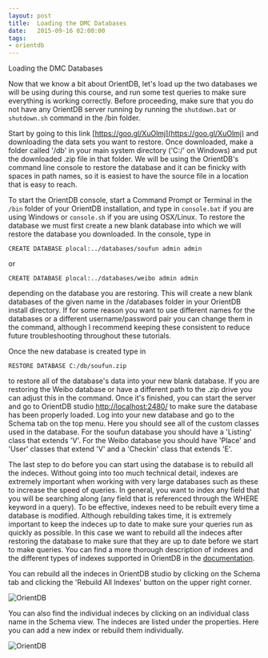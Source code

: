 ```yaml
---
layout: post
title:  Loading the DMC Databases
date:   2015-09-16 02:00:00
tags:
- orientdb
---
```


Loading the DMC Databases

Now that we know a bit about OrientDB, let's load up the two databases we will be using during this course, and run some test queries to make sure everything is working correctly. Before proceeding, make sure that you do not have any OrientDB server running by running the `shutdown.bat` or `shutdown.sh` command in the /bin folder.

Start by going to this link [https://goo.gl/XuOlmj](https://goo.gl/XuOlmj) and downloading the data sets you want to restore. Once downloaded, make a folder called '/db' in your main system directory ('C:/' on Windows) and put the downloaded .zip file in that folder. We will be using the OrientDB's command line console to restore the database and it can be finicky with spaces in path names, so it is easiest to have the source file in a location that is easy to reach.

To start the OrientDB console, start a Command Prompt or Terminal in the `/bin` folder of your OrientDB installation, and type in `console.bat` if you are using Windows or `console.sh` if you are using OSX/Linux. To restore the database we must first create a new blank database into which we will restore the database you downloaded. In the console, type in

```
CREATE DATABASE plocal:../databases/soufun admin admin
```

or

```
CREATE DATABASE plocal:../databases/weibo admin admin
```

depending on the database you are restoring. This will create a new blank databases of the given name in the /databases folder in your OrientDB install directory. If for some reason you want to use different names for the databases or a different username/password pair you can change them in the command, although I recommend keeping these consistent to reduce future troubleshooting throughout these tutorials.

Once the new database is created type in

```
RESTORE DATABASE C:/db/soufun.zip
```

to restore all of the database's data into your new blank database. If you are restoring the Weibo database or have a different path to the .zip drive you can adjust this in the command. Once it's finished, you can start the server and go to OrientDB studio [http://localhost:2480/](http://localhost:2480/) to make sure the database has been properly loaded. Log into your new database and go to the Schema tab on the top menu. Here you should see all of the custom classes used in the database. For the soufun database you should have a 'Listing' class that extends 'V'. For the Weibo database you should have 'Place' and 'User' classes that extend 'V' and a 'Checkin' class that extends 'E'.

The last step to do before you can start using the database is to rebuild all the indeces. Without going into too much technical detail, indexes are extremely important when working with very large databases such as these to increase the speed of queries. In general, you want to index any field that you will be searching along (any field that is referenced through the WHERE keyword in a query). To be effective, indexes need to be rebuilt every time a database is modified. Although rebuilding takes time, it is extremely important to keep the indeces up to date to make sure your queries run as quickly as possible. In this case we want to rebuild all the indeces after restoring the database to make sure that they are up to date before we start to make queries. You can find a more thorough description of indexes and the different types of indexes supported in OrientDB in the [documentation](http://orientdb.com/docs/2.1/Indexes.html).

You can rebuild all the indeces in OrientDB studio by clicking on the Schema tab and clicking the 'Rebuild All Indexes' button on the upper right corner.

![OrientDB](/dmc/images/orientdb02.png)

You can also find the individual indeces by clicking on an individual class name in the Schema view. The indeces are listed under the properties. Here you can add a new index or rebuild them individually.

![OrientDB](/dmc/images/orientdb03.png)